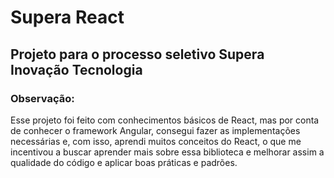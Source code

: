 # Supera React

## Projeto para o processo seletivo Supera Inovação Tecnologia

### Observação: 
Esse projeto foi feito com conhecimentos básicos de React, mas por conta de conhecer o framework Angular, consegui fazer as implementações necessárias e, com isso, aprendi muitos conceitos do React, o que me incentivou a buscar aprender mais sobre essa biblioteca e melhorar assim a qualidade do código e aplicar boas práticas e padrões.
